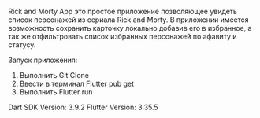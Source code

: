 Rick and Morty App это простое приложение позволяющее увидеть список персонажей из сериала Rick and Morty. В приложении имеется возможность сохранить карточку локально добавив его в избранное, а так же отфильтровать список избранных персонажей по афавиту и статусу.

Запуск приложения:
1. Выполнить Git Clone
2. Ввести в терминал Flutter pub get
3. Выполнить Flutter run

Dart SDK Version: 3.9.2
Flutter Version: 3.35.5

